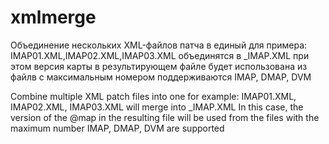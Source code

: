 # xmlmerge
Объединение нескольких XML-файлов патча в единый
для примера: IMAP01.XML,IMAP02.XML,IMAP03.XML объединятся в _IMAP.XML
при этом версия карты в результирующем файле будет использована из файлв с максимальным номером
поддерживаются IMAP, DMAP, DVM

Combine multiple XML patch files into one
for example: IMAP01.XML, IMAP02.XML, IMAP03.XML will merge into _IMAP.XML
In this case, the version of the @map in the resulting file will be used from the files with the maximum number
IMAP, DMAP, DVM are supported
